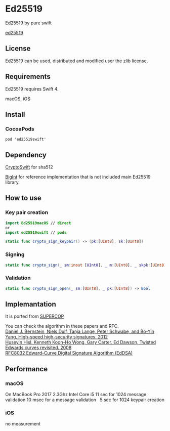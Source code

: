 # Ed25519
Ed25519 by pure swift

[ed25519](https://ed25519.cr.yp.to)

## License
Ed25519 can be used, distributed and modified user the zlib license.

## Requirements
Ed25519 requires Swift 4.

macOS, iOS

## Install

### CocoaPods

```
pod 'ed25519swift'
```
## Dependency

[CryptoSwift](https://github.com/krzyzanowskim/CryptoSwift) for sha512

[BigInt](https://github.com/attaswift/BigInt) for reference implementation that is not included main Ed25519 library.

## How to use

### Key pair creation

``` swift
import Ed25519macOS // direct
or
import ed25519swift // pods

static func crypto_sign_keypair() -> (pk:[UInt8], sk:[UInt8])
```

### Signing 
``` swift
static func crypto_sign(_ sm:inout [UInt8], _ m:[UInt8], _ skpk:[UInt8])
```

### Validation
``` swift
static func crypto_sign_open(_ sm:[UInt8], _ pk:[UInt8]) -> Bool
```

## Implemantation

It is ported from [SUPERCOP](https://bench.cr.yp.to/supercop.html)  
  
You can check the algorithm in these papers and RFC.  
[Daniel J. Bernstein, Niels Duif, Tanja Lange, Peter Schwabe, and Bo-Yin Yang, High-speed high-security signatures. 2012](https://ed25519.cr.yp.to/ed25519-20110926.pdf)  
[Huseyin Hisl, Kenneth Koon-Ho Wong, Gary Carter, Ed Dawson, Twisted Edwards curves revisited. 2008](http://eprint.iacr.org/2008/522)  
[RFC8032 Edward-Curve Digital Signature Algorithm (EdDSA)](https://tools.ietf.org/html/rfc8032)  

## Performance

### macOS
  On MacBook Pro 2017 2.3Ghz Intel Core i5 
  11 sec for 1024 message validation 
  10 msec for a message validation  
  5 sec for 1024 keypair creation
### iOS
  no measurement

